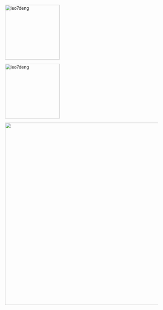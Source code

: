 
<p><img height="180px" src="https://github-readme-stats.vercel.app/api/top-langs?username=leo7deng&show_icons=true&locale=en&layout=compact" alt="leo7deng" /></p>

<p><img height="180px" src="https://github-readme-streak-stats.herokuapp.com/?user=leo7deng&" alt="leo7deng" /></p>
<img src="https://d3frb2mbny706b.cloudfront.net/Leo7Deng" width="600">
